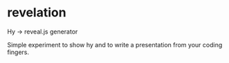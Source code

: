 revelation
==========

Hy -> reveal.js generator

Simple experiment to show hy and to write a presentation from your coding
fingers.
